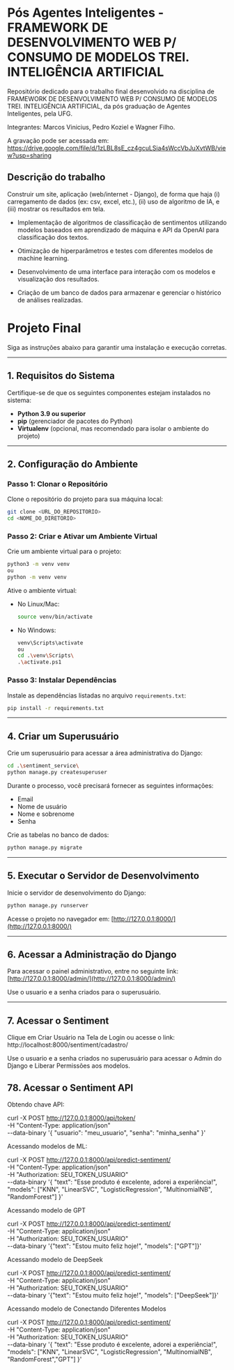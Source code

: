 # Pós Agentes Inteligentes - FRAMEWORK DE DESENVOLVIMENTO WEB P/ CONSUMO DE MODELOS TREI. INTELIGÊNCIA ARTIFICIAL

Repositório dedicado para o trabalho final desenvolvido na disciplina de FRAMEWORK DE DESENVOLVIMENTO WEB P/ CONSUMO DE MODELOS TREI. INTELIGÊNCIA ARTIFICIAL, da pós graduação de Agentes Inteligentes, pela UFG.

Integrantes: Marcos Vinicius, Pedro Koziel e Wagner Filho.

A gravação pode ser acessada em: https://drive.google.com/file/d/1zLBL8sE_cz4gcuLSia4sWccVbJuXvtWB/view?usp=sharing

## Descrição do trabalho

Construir um site, aplicação (web/internet - Django), de forma que haja (i) carregamento de dados (ex: csv, excel, etc.), (ii) uso de algoritmo de IA, e (iii) mostrar os resultados em tela.

- Implementação de algoritmos de classificação de sentimentos utilizando modelos baseados em aprendizado de máquina e API da OpenAI para classificação dos textos.
          
- Otimização de hiperparâmetros e testes com diferentes modelos de machine learning.
          
- Desenvolvimento de uma interface para interação com os modelos e visualização dos resultados.
          
- Criação de um banco de dados para armazenar e gerenciar o histórico de análises realizadas.

# Projeto Final


Siga as instruções abaixo para garantir uma instalação e execução corretas.

---

## **1. Requisitos do Sistema**

Certifique-se de que os seguintes componentes estejam instalados no sistema:

- **Python 3.9 ou superior**
- **pip** (gerenciador de pacotes do Python)
- **Virtualenv** (opcional, mas recomendado para isolar o ambiente do projeto)
---

## **2. Configuração do Ambiente**

### **Passo 1: Clonar o Repositório**

Clone o repositório do projeto para sua máquina local:
```bash
git clone <URL_DO_REPOSITORIO>
cd <NOME_DO_DIRETORIO>
```

### **Passo 2: Criar e Ativar um Ambiente Virtual**

Crie um ambiente virtual para o projeto:
```bash
python3 -m venv venv
ou
python -m venv venv
```

Ative o ambiente virtual:
- No Linux/Mac:
  ```bash
  source venv/bin/activate
  ```
- No Windows:
  ```bash
  venv\Scripts\activate
  ou
  cd .\venv\Scripts\
  .\activate.ps1
  ```

### **Passo 3: Instalar Dependências**

Instale as dependências listadas no arquivo `requirements.txt`:
```bash
pip install -r requirements.txt
```

---

## **4. Criar um Superusuário**

Crie um superusuário para acessar a área administrativa do Django:
```bash
cd .\sentiment_service\  
python manage.py createsuperuser
```
Durante o processo, você precisará fornecer as seguintes informações:
- Email
- Nome de usuário
- Nome e sobrenome
- Senha


Crie as tabelas no banco de dados:
```bash
python manage.py migrate
```

---

## **5. Executar o Servidor de Desenvolvimento**

Inicie o servidor de desenvolvimento do Django:
```bash
python manage.py runserver
```

Acesse o projeto no navegador em: [http://127.0.0.1:8000/](http://127.0.0.1:8000/)

---

## **6. Acessar a Administração do Django**

Para acessar o painel administrativo, entre no seguinte link:
[http://127.0.0.1:8000/admin/](http://127.0.0.1:8000/admin/)

Use o usuario e a senha criados para o superusuário.

---

## **7. Acessar o Sentiment**
Clique em Criar Usuário na Tela de Login ou acesse o link:
http://localhost:8000/sentiment/cadastro/

Use o usuario e a senha criados no superusuário para acessar o Admin do Django e Liberar Permissões aos modelos.

## **78. Acessar o Sentiment API**
Obtendo chave API:

curl -X POST http://127.0.0.1:8000/api/token/ \
     -H "Content-Type: application/json" \
     --data-binary '{
         "usuario": "meu_usuario",
         "senha": "minha_senha"
     }'

Acessando modelos de ML:

curl -X POST http://127.0.0.1:8000/api/predict-sentiment/ \
     -H "Content-Type: application/json" \
     -H "Authorization: SEU_TOKEN_USUARIO" \
     --data-binary '{
         "text": "Esse produto é excelente, adorei a experiência!", 
         "models": ["KNN", "LinearSVC", "LogisticRegression", "MultinomialNB", "RandomForest"]
     }'

Acessando modelo de GPT

curl -X POST http://127.0.0.1:8000/api/predict-sentiment/ \
     -H "Content-Type: application/json" \
     -H "Authorization: SEU_TOKEN_USUARIO" \
     --data-binary '{"text": "Estou muito feliz hoje!", "models": ["GPT"]}'

Acessando modelo de DeepSeek

curl -X POST http://127.0.0.1:8000/api/predict-sentiment/ \
     -H "Content-Type: application/json" \
     -H "Authorization: SEU_TOKEN_USUARIO" \
     --data-binary '{"text": "Estou muito feliz hoje!", "models": ["DeepSeek"]}'

Acessando modelo de Conectando Diferentes Modelos

curl -X POST http://127.0.0.1:8000/api/predict-sentiment/ \
     -H "Content-Type: application/json" \
     -H "Authorization: SEU_TOKEN_USUARIO" \
     --data-binary '{
         "text": "Esse produto é excelente, adorei a experiência!", 
         "models": ["KNN", "LinearSVC", "LogisticRegression", "MultinomialNB", "RandomForest","GPT"]
     }'  